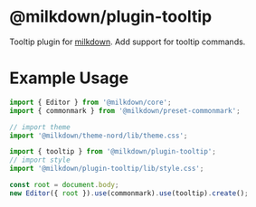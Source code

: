 # @milkdown/plugin-tooltip

Tooltip plugin for [milkdown](https://saul-mirone.github.io/milkdown/).
Add support for tooltip commands.

# Example Usage

```typescript
import { Editor } from '@milkdown/core';
import { commonmark } from '@milkdown/preset-commonmark';

// import theme
import '@milkdown/theme-nord/lib/theme.css';

import { tooltip } from '@milkdown/plugin-tooltip';
// import style
import '@milkdown/plugin-tooltip/lib/style.css';

const root = document.body;
new Editor({ root }).use(commonmark).use(tooltip).create();
```
